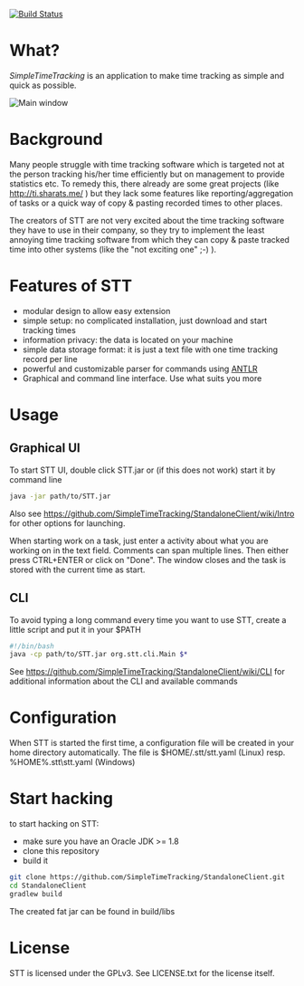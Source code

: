 [![Build Status](https://travis-ci.org/SimpleTimeTracking/StandaloneClient.svg)](https://travis-ci.org/SimpleTimeTracking/StandaloneClient) 

# What? 
_SimpleTimeTracking_ is an application to make time tracking as simple and quick as possible.

![Main window](https://raw.githubusercontent.com/SimpleTimeTracking/StandaloneClient/master/doc/MainApp.png)

# Background

Many people struggle with time tracking software which is targeted not at the person tracking his/her time efficiently but on management to provide statistics etc.
To remedy this, there already are some great projects (like http://ti.sharats.me/ ) but they lack some features like reporting/aggregation of tasks or a quick way of copy & pasting recorded times to other places. 

The creators of STT are not very excited about the time tracking software they have to use in their company, so they try to implement the least annoying time tracking software from which they can copy & paste tracked time into other systems (like the "not exciting one" ;-) ).

# Features of STT

- modular design to allow easy extension
- simple setup: no complicated installation, just download and start tracking times
- information privacy: the data is located on your machine
- simple data storage format: it is just a text file with one time tracking record per line
- powerful and customizable parser for commands using [ANTLR](http://www.antlr.org/)
- Graphical and command line interface. Use what suits you more

# Usage

## Graphical UI

To start STT UI, double click STT.jar or (if this does not work) start it by command line 
```bash
java -jar path/to/STT.jar
```

Also see https://github.com/SimpleTimeTracking/StandaloneClient/wiki/Intro for other options for launching.

When starting work on a task, just enter a activity about what you are working on in the text field. Comments can span multiple lines. Then either press CTRL+ENTER or click on "Done". The window closes and the task is stored with the current time as start.

## CLI

To avoid typing a long command every time you want to use STT, create a little script and put it in your $PATH
```bash
#!/bin/bash
java -cp path/to/STT.jar org.stt.cli.Main $*
```

See https://github.com/SimpleTimeTracking/StandaloneClient/wiki/CLI for additional information about the CLI and available commands

# Configuration

When STT is started the first time, a configuration file will be created in your home directory automatically. 
The file is $HOME/.stt/stt.yaml (Linux) resp. %HOME%\.stt\stt.yaml (Windows)

# Start hacking

to start hacking on STT:
- make sure you have an Oracle JDK >= 1.8
- clone this repository 
- build it
```bash
git clone https://github.com/SimpleTimeTracking/StandaloneClient.git
cd StandaloneClient
gradlew build
```
The created fat jar can be found in build/libs

# License

STT is licensed under the GPLv3. See LICENSE.txt for the license itself.
